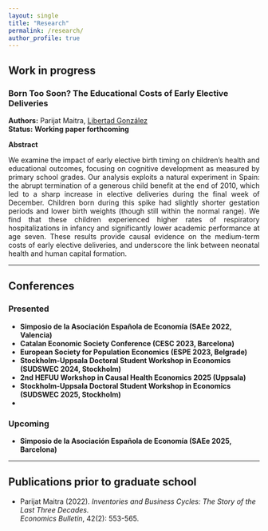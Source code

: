 ```yaml
---
layout: single
title: "Research"
permalink: /research/
author_profile: true
---
```


## Work in progress

### Born Too Soon? The Educational Costs of Early Elective Deliveries  
**Authors:** Parijat Maitra, [Libertad González](https://libertadgonzalez.com/)  
**Status:** **Working paper forthcoming**

**Abstract**  
<div style="text-align: justify;">
We examine the impact of early elective birth timing on children’s health and educational outcomes, focusing on cognitive development as measured by primary school grades. Our analysis exploits a natural experiment in Spain: the abrupt termination of a generous child benefit at the end of 2010, which led to a sharp increase in elective deliveries during the final week of December. Children born during this spike had slightly shorter gestation periods and lower birth weights (though still within the normal range). We find that these children experienced higher rates of respiratory hospitalizations in infancy and significantly lower academic performance at age seven. These results provide causal evidence on the medium-term costs of early elective deliveries, and underscore the link between neonatal health and human capital formation.
</div>

---

## Conferences

### Presented
-  **Simposio de la Asociación Española de Economía (SAEe 2022, Valencia)**
-  **Catalan Economic Society Conference (CESC 2023, Barcelona)**
-  **European Society for Population Economics (ESPE 2023, Belgrade)**
-  **Stockholm-Uppsala Doctoral Student Workshop in Economics (SUDSWEC 2024, Stockholm)**
-  **2nd HEFUU Workshop in Causal Health Economics 2025 (Uppsala)**
- **Stockholm-Uppsala Doctoral Student Workshop in Economics (SUDSWEC 2025, Stockholm)**
- 
### Upcoming
- **Simposio de la Asociación Española de Economía (SAEe 2025, Barcelona)**

---

## Publications prior to graduate school

- Parijat Maitra (2022). *Inventories and Business Cycles: The Story of the Last Three Decades.*  
  *Economics Bulletin*, 42(2): 553-565.
